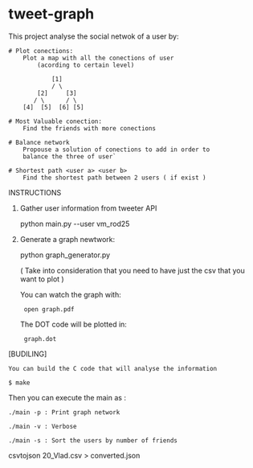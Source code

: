 # tweet-graph

This project analyse the social netwok of a user by: 

    # Plot conections:
        Plot a map with all the conections of user 
            (acording to certain level)

                [1]
                / \
            [2]     [3]
           / \      / \
        [4]  [5]  [6] [5]

    # Most Valuable conection: 
        Find the friends with more conections
    
    # Balance network
        Propouse a solution of conections to add in order to
        balance the three of user`

    # Shortest path <user a> <user b>
        Find the shortest path between 2 users ( if exist )

INSTRUCTIONS


1) Gather user information from tweeter API

    python main.py --user vm_rod25

2) Generate a graph newtwork: 

    python graph_generator.py

    ( Take into consideration that you need to have 
    just the csv that you want to plot )

        
    You can watch the graph with: 

        open graph.pdf

    The DOT code will be plotted in: 

        graph.dot

[BUDILING]

    You can build the C code that will analyse the information 

    $ make

Then you can execute the main as : 

    ./main -p : Print graph network 

    ./main -v : Verbose 

    ./main -s : Sort the users by number of friends

csvtojson 20_Vlad.csv > converted.json


